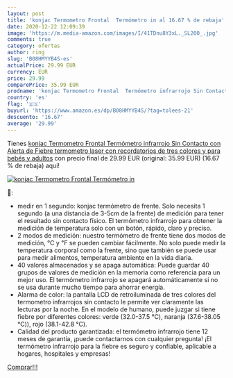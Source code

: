 ```yaml
---
layout: post
title: 'konjac Termometro Frontal  Termómetro in al 16.67 % de rebaja'
date: 2020-12-22 12:09:39
image: 'https://m.media-amazon.com/images/I/41TDnu8Y3xL._SL200_.jpg'
comments: true
category: ofertas
author: ring
slug: 'B08HMYYB4S-es'
actualPrice: 29.99 EUR
currency: EUR
price: 29.99
comparePrice: 35.99 EUR
prodname: 'konjac Termometro Frontal  Termómetro infrarrojo Sin Contacto con Alerta de Fiebre termometro laser con recordatorios de tres colores y para bebés y adultos'
country: 'es'
flag: '🇪🇸'
buyurl: 'https://www.amazon.es/dp/B08HMYYB4S/?tag=tolees-21'
descuento: '16.67'
average: '29.99'
---
```


Tienes [konjac Termometro Frontal  Termómetro infrarrojo Sin Contacto con Alerta de Fiebre termometro laser con recordatorios de tres colores y para bebés y adultos](https://www.amazon.es/dp/B08HMYYB4S/?tag=tolees-21) con precio final de  29.99 EUR (original: 35.99 EUR) (16.67 %  de rebaja) aqui!

[![konjac Termometro Frontal  Termómetro in](https://m.media-amazon.com/images/I/41TDnu8Y3xL._SL200_.jpg)](https://www.amazon.es/dp/B08HMYYB4S/?tag=tolees-21)

🔎:

- medir en 1 segundo: konjac termómetro de frente. Solo necesita 1 segundo (a una distancia de 3-5cm de la frente) de medición para tener el resultado sin contacto físico. El termómetro infrarrojo para obtener la medición de temperatura solo con un botón, rápido, claro y preciso.
- 2 modos de medición: nuestro termómetro de frente tiene dos modos de medición, ℃ y ℉ se pueden cambiar fácilmente. No solo puede medir la temperatura corporal como la frente, sino que también se puede usar para medir alimentos, temperatura ambiente en la vida diaria.
- 40 valores almacenados y se apaga automática: Puede guardar 40 grupos de valores de medición en la memoria como referencia para un mejor uso. El termómetro infrarrojo se apagará automáticamente si no se usa durante mucho tiempo para ahorrar energía.
- Alarma de color: la pantalla LCD de retroiluminada de tres colores del termometro infrarrojos sin contacto le permite ver claramente las lecturas por la noche. En el modelo de humano, puede juzgar si tiene fiebre por diferentes colores: verde (32.0-37.5 ℃), naranja (37.6-38.05 ℃)), rojo (38.1-42.8 ℃).
- Calidad del producto garantizada: el termómetro infrarrojo tiene 12 meses de garantía, ¡puede contactarnos con cualquier pregunta! ¡El termómetro infrarrojo para la fiebre es seguro y confiable, aplicable a hogares, hospitales y empresas!

[Comprar!!!](https://www.amazon.es/dp/B08HMYYB4S/?tag=tolees-21)
